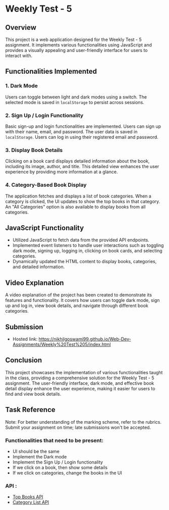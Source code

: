 # Weekly Test - 5

## Overview
This project is a web application designed for the Weekly Test - 5 assignment. It implements various functionalities using JavaScript and provides a visually appealing and user-friendly interface for users to interact with.

## Functionalities Implemented

### 1. Dark Mode
Users can toggle between light and dark modes using a switch. The selected mode is saved in `localStorage` to persist across sessions.

### 2. Sign Up / Login Functionality
Basic sign-up and login functionalities are implemented. Users can sign up with their name, email, and password. The user data is saved in `localStorage`. Users can log in using their registered email and password.

### 3. Display Book Details
Clicking on a book card displays detailed information about the book, including its image, author, and title. This detailed view enhances the user experience by providing more information at a glance.

### 4. Category-Based Book Display
The application fetches and displays a list of book categories. When a category is clicked, the UI updates to show the top books in that category. An "All Categories" option is also available to display books from all categories.

## JavaScript Functionality
- Utilized JavaScript to fetch data from the provided API endpoints.
- Implemented event listeners to handle user interactions such as toggling dark mode, signing up, logging in, clicking on book cards, and selecting categories.
- Dynamically updated the HTML content to display books, categories, and detailed information.

## Video Explanation
A video explanation of the project has been created to demonstrate its features and functionality. It covers how users can toggle dark mode, sign up and log in, view book details, and navigate through different book categories.

## Submission
- Hosted link: https://nikhilgoswami99.github.io/Web-Dev-Assignments/Weekly%20Test%205/index.html

## Conclusion
This project showcases the implementation of various functionalities taught in the class, providing a comprehensive solution for the Weekly Test - 5 assignment. The user-friendly interface, dark mode, and effective book detail display enhance the user experience, making it easier for users to find and view book details.

## Task Reference
Note: 
For better understanding of the marking scheme, refer to the rubrics.
Submit your assignment on time; late submissions won't be accepted.

### Functionalities that need to be present:
- UI should be the same
- Implement the Dark mode
- Implement the Sign Up / Login functionality
- If we click on a book, then show some details
- If we click on categories, change the books in the UI

### API :
- [Top Books API](https://books-backend.p.goit.global/books/top-books)
- [Category List API](https://books-backend.p.goit.global/books/category-list)


